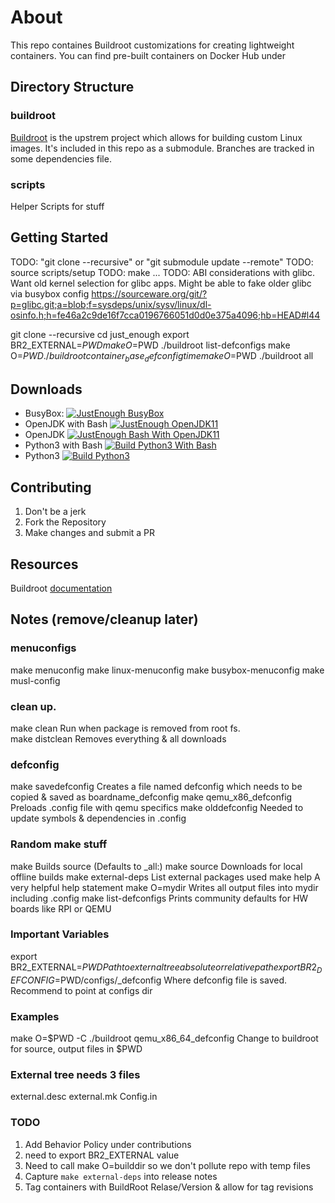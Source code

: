 # About
This repo containes Buildroot customizations for creating lightweight containers.  You can find pre-built containers on Docker Hub under 


## Directory Structure

### buildroot

[Buildroot](https://buildroot.org) is the upstrem project which allows for building custom Linux images.  It's included in this repo as a submodule.  Branches are tracked in some dependencies file.

### scripts

Helper Scripts for stuff 


## Getting Started

TODO: "git clone --recursive" or "git submodule update --remote"
TODO: source scripts/setup
TODO: make ...
TODO: ABI considerations with glibc.  Want old kernel selection for glibc apps.  Might be able to fake older glibc via busybox config
https://sourceware.org/git/?p=glibc.git;a=blob;f=sysdeps/unix/sysv/linux/dl-osinfo.h;h=fe46a2c9de16f7cca0196766051d0d0e375a4096;hb=HEAD#l44

git clone --recursive 
cd just_enough
export BR2_EXTERNAL=$PWD
make O=$PWD ./buildroot list-defconfigs
make O=$PWD ./buildroot container_base_defconfig
time make O=$PWD ./buildroot all

## Downloads 

- BusyBox: [![JustEnough BusyBox](https://github.com/opsmekanix/just_enough/actions/workflows/build_busybox.yml/badge.svg?branch=main)](https://github.com/opsmekanix/just_enough/actions/workflows/build_busybox.yml)
- OpenJDK with Bash [![JustEnough OpenJDK11](https://github.com/opsmekanix/just_enough/actions/workflows/build_openjdk11_bash.yml/badge.svg)](https://github.com/opsmekanix/just_enough/actions/workflows/build_openjdk11_bash.yml)
- OpenJDK [![JustEnough Bash With OpenJDK11](https://github.com/opsmekanix/just_enough/actions/workflows/build_openjdk11.yml/badge.svg)](https://github.com/opsmekanix/just_enough/actions/workflows/build_openjdk11.yml)
- Python3 with Bash [![Build Python3 With Bash](https://github.com/opsmekanix/just_enough/actions/workflows/build_python3_bash.yml/badge.svg)](https://github.com/opsmekanix/just_enough/actions/workflows/build_python3_bash.yml)
- Python3 [![Build Python3](https://github.com/opsmekanix/just_enough/actions/workflows/build_python3.yml/badge.svg)](https://github.com/opsmekanix/just_enough/actions/workflows/build_python3.yml)

## Contributing

1) Don't be a jerk
2) Fork the Repository
3) Make changes and submit a PR

## Resources 

Buildroot [documentation](http://nightly.buildroot.org/manual.html)

## Notes (remove/cleanup later)

### menuconfigs
make menuconfig
make linux-menuconfig
make busybox-menuconfig
make musl-config

### clean up.  
make clean          Run when package is removed from root fs.  
make distclean      Removes everything & all downloads

### defconfig
make savedefconfig      Creates a file named defconfig which needs to be copied & saved as boardname_defconfig
make qemu_x86_defconfig Preloads .config file with qemu specifics
make olddefconfig       Needed to update symbols & dependencies in .config

### Random make stuff
make                    Builds source (Defaults to _all:)
make source             Downloads for local offline builds
make external-deps      List external packages used
make help               A very helpful help statement
make O=mydir            Writes all output files into mydir including .config
make list-defconfigs    Prints community defaults for HW boards like RPI or QEMU

### Important Variables
export BR2_EXTERNAL=$PWD                                  Path to external tree absolute or relative path
export BR2_DEFCONFIG=$PWD/configs/<boardname>_defconfig   Where defconfig file is saved. Recommend to point at configs dir

### Examples
make O=$PWD -C ./buildroot qemu_x86_64_defconfig      Change to buildroot for source, output files in $PWD

### External tree needs 3 files
external.desc
external.mk
Config.in

### TODO
1) Add Behavior Policy under contributions
2) need to export BR2_EXTERNAL value
3) Need to call make O=builddir so we don't pollute repo with temp files
4) Capture `make external-deps` into release notes
5) Tag containers with BuildRoot Relase/Version & allow for tag revisions


